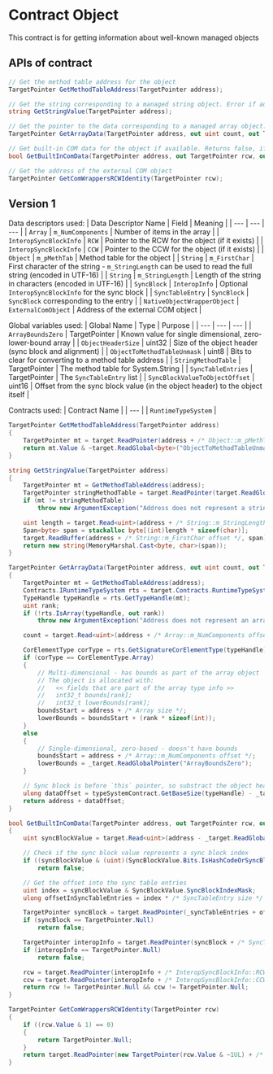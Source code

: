# Contract Object

This contract is for getting information about well-known managed objects

## APIs of contract

``` csharp
// Get the method table address for the object
TargetPointer GetMethodTableAddress(TargetPointer address);

// Get the string corresponding to a managed string object. Error if address does not represent a string.
string GetStringValue(TargetPointer address);

// Get the pointer to the data corresponding to a managed array object. Error if address does not represent a array.
TargetPointer GetArrayData(TargetPointer address, out uint count, out TargetPointer boundsStart, out TargetPointer lowerBounds);

// Get built-in COM data for the object if available. Returns false, if address does not represent a COM object using built-in COM
bool GetBuiltInComData(TargetPointer address, out TargetPointer rcw, out TargetPointer ccw);

// Get the address of the external COM object
TargetPointer GetComWrappersRCWIdentity(TargetPointer rcw);
```

## Version 1

Data descriptors used:
| Data Descriptor Name | Field | Meaning |
| --- | --- | --- |
| `Array` | `m_NumComponents` | Number of items in the array |
| `InteropSyncBlockInfo` | `RCW` | Pointer to the RCW for the object (if it exists) |
| `InteropSyncBlockInfo` | `CCW` | Pointer to the CCW for the object (if it exists) |
| `Object` | `m_pMethTab` | Method table for the object |
| `String` | `m_FirstChar` | First character of the string - `m_StringLength` can be used to read the full string (encoded in UTF-16) |
| `String` | `m_StringLength` | Length of the string in characters (encoded in UTF-16) |
| `SyncBlock` | `InteropInfo` | Optional `InteropSyncBlockInfo` for the sync block |
| `SyncTableEntry` | `SyncBlock` | `SyncBlock` corresponding to the entry |
| `NativeObjectWrapperObject` | `ExternalComObject` | Address of the external COM object |

Global variables used:
| Global Name | Type | Purpose |
| --- | --- | --- |
| `ArrayBoundsZero` | TargetPointer | Known value for single dimensional, zero-lower-bound array |
| `ObjectHeaderSize` | uint32 | Size of the object header (sync block and alignment) |
| `ObjectToMethodTableUnmask` | uint8 | Bits to clear for converting to a method table address |
| `StringMethodTable` | TargetPointer | The method table for System.String |
| `SyncTableEntries` | TargetPointer | The `SyncTableEntry` list |
| `SyncBlockValueToObjectOffset` | uint16 | Offset from the sync block value (in the object header) to the object itself |

Contracts used:
| Contract Name |
| --- |
| `RuntimeTypeSystem` |

``` csharp
TargetPointer GetMethodTableAddress(TargetPointer address)
{
    TargetPointer mt = target.ReadPointer(address + /* Object::m_pMethTab offset */);
    return mt.Value & ~target.ReadGlobal<byte>("ObjectToMethodTableUnmask");
}

string GetStringValue(TargetPointer address)
{
    TargetPointer mt = GetMethodTableAddress(address);
    TargetPointer stringMethodTable = target.ReadPointer(target.ReadGlobalPointer("StringMethodTable"));
    if (mt != stringMethodTable)
        throw new ArgumentException("Address does not represent a string object", nameof(address));

    uint length = target.Read<uint>(address + /* String::m_StringLength offset */);
    Span<byte> span = stackalloc byte[(int)length * sizeof(char)];
    target.ReadBuffer(address + /* String::m_FirstChar offset */, span);
    return new string(MemoryMarshal.Cast<byte, char>(span));
}

TargetPointer GetArrayData(TargetPointer address, out uint count, out TargetPointer boundsStart, out TargetPointer lowerBounds)
{
    TargetPointer mt = GetMethodTableAddress(address);
    Contracts.IRuntimeTypeSystem rts = target.Contracts.RuntimeTypeSystem;
    TypeHandle typeHandle = rts.GetTypeHandle(mt);
    uint rank;
    if (!rts.IsArray(typeHandle, out rank))
        throw new ArgumentException("Address does not represent an array object", nameof(address));

    count = target.Read<uint>(address + /* Array::m_NumComponents offset */;

    CorElementType corType = rts.GetSignatureCorElementType(typeHandle);
    if (corType == CorElementType.Array)
    {
        // Multi-dimensional - has bounds as part of the array object
        // The object is allocated with:
        //   << fields that are part of the array type info >>
        //   int32_t bounds[rank];
        //   int32_t lowerBounds[rank];
        boundsStart = address + /* Array size */;
        lowerBounds = boundsStart + (rank * sizeof(int));
    }
    else
    {
        // Single-dimensional, zero-based - doesn't have bounds
        boundsStart = address + /* Array::m_NumComponents offset */;
        lowerBounds = _target.ReadGlobalPointer("ArrayBoundsZero");
    }

    // Sync block is before `this` pointer, so substract the object header size
    ulong dataOffset = typeSystemContract.GetBaseSize(typeHandle) - _target.ReadGlobal<uint>("ObjectHeaderSize");
    return address + dataOffset;
}

bool GetBuiltInComData(TargetPointer address, out TargetPointer rcw, out TargetPointer ccw);
{
    uint syncBlockValue = target.Read<uint>(address - _target.ReadGlobal<ushort>("SyncBlockValueToObjectOffset"));

    // Check if the sync block value represents a sync block index
    if ((syncBlockValue & (uint)(SyncBlockValue.Bits.IsHashCodeOrSyncBlockIndex | SyncBlockValue.Bits.IsHashCode)) != (uint)SyncBlockValue.Bits.IsHashCodeOrSyncBlockIndex)
        return false;

    // Get the offset into the sync table entries
    uint index = syncBlockValue & SyncBlockValue.SyncBlockIndexMask;
    ulong offsetInSyncTableEntries = index * /* SyncTableEntry size */;

    TargetPointer syncBlock = target.ReadPointer(_syncTableEntries + offsetInSyncTableEntries + /* SyncTableEntry::SyncBlock offset */);
    if (syncBlock == TargetPointer.Null)
        return false;

    TargetPointer interopInfo = target.ReadPointer(syncBlock + /* SyncTableEntry::InteropInfo offset */);
    if (interopInfo == TargetPointer.Null)
        return false;

    rcw = target.ReadPointer(interopInfo + /* InteropSyncBlockInfo::RCW offset */);
    ccw = target.ReadPointer(interopInfo + /* InteropSyncBlockInfo::CCW offset */);
    return rcw != TargetPointer.Null && ccw != TargetPointer.Null;
}

TargetPointer GetComWrappersRCWIdentity(TargetPointer rcw)
{
    if ((rcw.Value & 1) == 0)
    {
        return TargetPointer.Null;
    }
    return target.ReadPointer(new TargetPointer(rcw.Value & ~1UL) + /* NativeObjectWrapperObject::ExternalComObject offset */);
}
```
